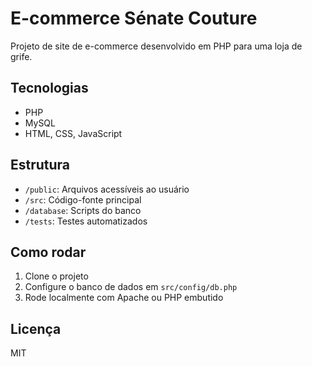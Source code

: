# E-commerce Sénate Couture

Projeto de site de e-commerce desenvolvido em PHP para uma loja de grife.

## Tecnologias

- PHP
- MySQL
- HTML, CSS, JavaScript

## Estrutura

- `/public`: Arquivos acessíveis ao usuário
- `/src`: Código-fonte principal
- `/database`: Scripts do banco
- `/tests`: Testes automatizados

## Como rodar

1. Clone o projeto
2. Configure o banco de dados em `src/config/db.php`
3. Rode localmente com Apache ou PHP embutido

## Licença

MIT
